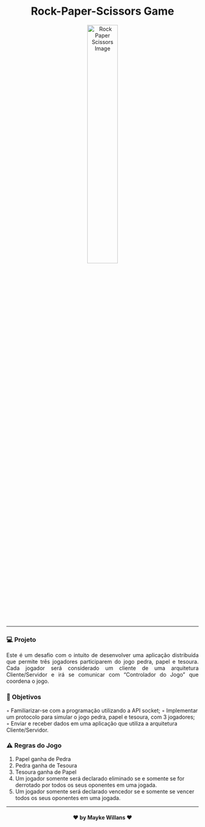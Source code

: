 <h1 align="center">
    Rock-Paper-Scissors Game
</h1>

<p align="center">
    <img width="40%" src="https://encrypted-tbn0.gstatic.com/images?q=tbn%3AANd9GcRP8bQAWR6JLBQP0Pg7GB-1c8YaKCwvz9ztrhwN5vjFO3MiExon&usqp=CAU" alt="Rock Paper Scissors Image"/>
</p>

_________

### :computer: Projeto

<p align="justify">
Este é um desafio com o intuito de desenvolver uma aplicação distribuída que permite três jogadores participarem do jogo pedra, papel e tesoura. Cada jogador será considerado um cliente de uma arquitetura Cliente/Servidor e irá se comunicar com “Controlador do Jogo” que coordena o jogo.
</p>

### :memo: Objetivos

◦ Familiarizar-se com a programação utilizando a API socket;
◦ Implementar um protocolo para simular o jogo pedra, papel e tesoura, com 3 jogadores;
◦ Enviar e receber dados em uma aplicação que utiliza a arquitetura Cliente/Servidor.

### :warning: Regras do Jogo

1. Papel ganha de Pedra
2. Pedra ganha de Tesoura
3. Tesoura ganha de Papel
4. Um jogador somente será declarado eliminado se e somente se for derrotado por todos os seus oponentes em uma jogada.
5. Um jogador somente será declarado vencedor se e somente se vencer todos os seus oponentes em uma jogada.

_________

<h4 align="center"> ♥ by Mayke Willans ♥ </h4>
